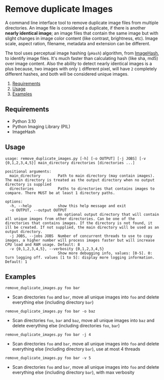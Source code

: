 # Remove duplicate Images

A command line interface tool to remove duplicate image files from multiple directories. An image file is considered a duplicate, if there is another **nearly identical image**; an image files that contain the same image but with slight changes in image color content (like contrast, brightness, etc). Image scale, aspect ration, filename, metadata and extension can be different.

The tool uses perceptual image hashing (`pHash`) algorithm, from [ImageHash](https://github.com/JohannesBuchner/imagehash), to identify image files. It's much faster than calculating hash (like sha, md5) over image content. 
Also the ability to detect nearly identical images is a plus because, two images with only `1` different pixel, will have `2` completely different hashes, and both will be considered unique images.

<!-- MarkdownTOC -->

1. [Requirements](#requirements)
1. [Usage](#usage)
1. [Examples](#examples)

<!-- /MarkdownTOC -->


<a id="requirements"></a>
## Requirements


- Python 3.10
- Python Imaging Library (PIL)
- ImageHash


<a id="usage"></a>
## Usage

```text
usage: remove_duplicate_images.py [-h] [-o OUTPUT] [-j JOBS] [-v {0,1,2,3,4,5}] main_directory directories [directories ...]

positional arguments:
  main_directory        Path to main directory (may contain images). The main directory is treated as the output directory when no output directory is supplied
  directories           Paths to directories that contains images to compare. There MUST be at least 1 directory paths.

options:
  -h, --help            show this help message and exit
  -o OUTPUT, --output OUTPUT
                        An optional output directory that will contain all unique images from other directories. Can be one of the directories that contains images. If the directory is not found, it ill be created. If not supplied, the main directory will be used as an output directory.
  -j JOBS, --jobs JOBS  Number of concurrent threads to use to copy images, a higher number will process images faster but will increase CPU load and RAM usage. Default: 8
  -v {0,1,2,3,4,5}, --verbosity {0,1,2,3,4,5}
                        Show more debugging info, values: [0-5]. 0: turn logging off. values [1 to 5]: display more logging information. Default: 1
```


<a id="examples"></a>
## Examples

```text
remove_duplicate_images.py foo bar
```
- Scan directories `foo` and `bar`, move all unique images into `foo` and delete everything else (including directory `bar`)

```text
remove_duplicate_images.py foo bar -o baz
```
- Scan directories `foo`, `bar` and `baz`, move all unique images into `baz` and delete everything else (including directories `foo`, `bar`)

```text
remove_duplicate_images.py foo bar -j 4
```
- Scan directories `foo` and `bar`, move all unique images into `foo` and delete everything else (including directory `bar`), use at most 4 threads

```text
remove_duplicate_images.py foo bar -v 5
```
- Scan directories `foo` and `bar`, move all unique images into `foo` and delete everything else (including directory `bar`), with max verbosity

